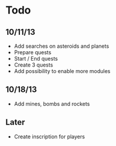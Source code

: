 # Todo

## 10/11/13 
* Add searches on asteroids and planets
* Prepare quests
* Start / End quests
* Create 3 quests
* Add possibility to enable more modules

## 10/18/13
* Add mines, bombs and rockets

## Later
* Create inscription for players
